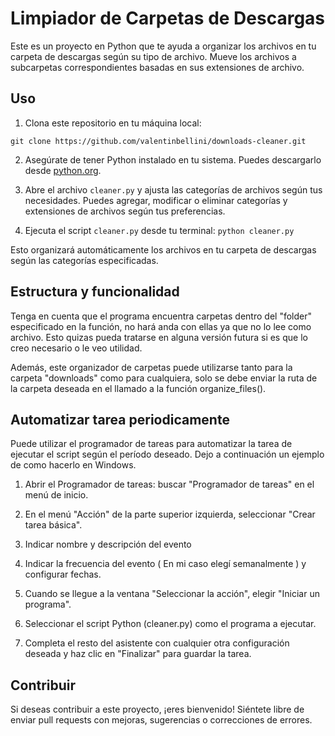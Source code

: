 # Limpiador de Carpetas de Descargas

Este es un proyecto en Python que te ayuda a organizar los archivos en tu carpeta de descargas según su tipo de archivo. Mueve los archivos a subcarpetas correspondientes basadas en sus extensiones de archivo.

## Uso

1. Clona este repositorio en tu máquina local:

`git clone https://github.com/valentinbellini/downloads-cleaner.git`

2. Asegúrate de tener Python instalado en tu sistema. Puedes descargarlo desde [python.org](https://www.python.org/downloads/).

3. Abre el archivo `cleaner.py` y ajusta las categorías de archivos según tus necesidades. Puedes agregar, modificar o eliminar categorías y extensiones de archivos según tus preferencias.

4. Ejecuta el script `cleaner.py` desde tu terminal: `python cleaner.py`
   
Esto organizará automáticamente los archivos en tu carpeta de descargas según las categorías especificadas.

## Estructura y funcionalidad

Tenga en cuenta que el programa encuentra carpetas dentro del "folder" especificado en la función, no hará anda con ellas ya que no lo lee como archivo.
Esto quizas pueda tratarse en alguna versión futura si es que lo creo necesario o le veo utilidad.

Además, este organizador de carpetas puede utilizarse tanto para la carpeta "downloads" como para cualquiera, solo se debe enviar la ruta de la carpeta deseada en el llamado a la función organize_files().

## Automatizar tarea periodicamente

Puede utilizar el programador de tareas para automatizar la tarea de ejecutar el script según el período deseado. Dejo a continuación un ejemplo de como hacerlo en Windows.

1. Abrir el Programador de tareas: buscar "Programador de tareas" en el menú de inicio.

2. En el menú  "Acción" de la parte superior izquierda, seleccionar "Crear tarea básica".

3. Indicar nombre y descripción del evento

4. Indicar la frecuencia del evento ( En mi caso elegí semanalmente ) y configurar fechas. 

5. Cuando se llegue a la ventana "Seleccionar la acción", elegir "Iniciar un programa".

6. Seleccionar el script Python (cleaner.py) como el programa a ejecutar.

7. Completa el resto del asistente con cualquier otra configuración deseada y haz clic en "Finalizar" para guardar la tarea.


## Contribuir

Si deseas contribuir a este proyecto, ¡eres bienvenido! Siéntete libre de enviar pull requests con mejoras, sugerencias o correcciones de errores.



